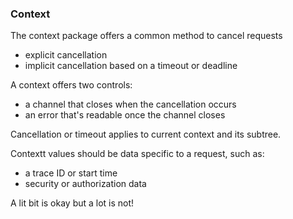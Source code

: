 ### Context

The context package offers a common method to cancel requests
- explicit cancellation
- implicit cancellation based on a timeout or deadline


A context offers two controls:
- a channel that closes when the cancellation occurs
- an error that's readable once the channel closes

Cancellation or timeout applies to current context and its subtree.

Contextt values should be data specific to a request, such as:
- a trace ID or start time
- security or authorization data

A lit bit is okay but a lot is not!
